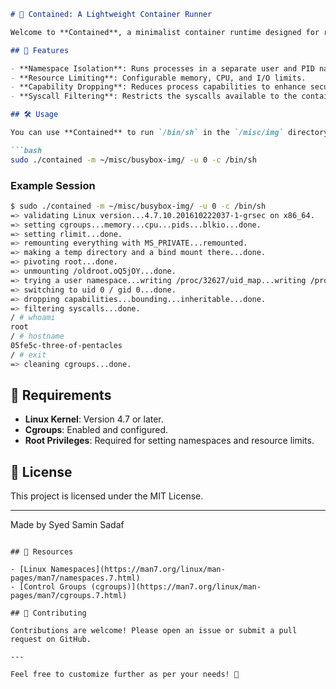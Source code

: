 ```markdown
# 🚀 Contained: A Lightweight Container Runner

Welcome to **Contained**, a minimalist container runtime designed for running isolated processes with ease.

## 🌟 Features

- **Namespace Isolation**: Runs processes in a separate user and PID namespace.
- **Resource Limiting**: Configurable memory, CPU, and I/O limits.
- **Capability Dropping**: Reduces process capabilities to enhance security.
- **Syscall Filtering**: Restricts the syscalls available to the containerized process.

## 🛠 Usage

You can use **Contained** to run `/bin/sh` in the `/misc/img` directory as root with the following command:

```bash
sudo ./contained -m ~/misc/busybox-img/ -u 0 -c /bin/sh
```

### Example Session

```bash
$ sudo ./contained -m ~/misc/busybox-img/ -u 0 -c /bin/sh
=> validating Linux version...4.7.10.201610222037-1-grsec on x86_64.
=> setting cgroups...memory...cpu...pids...blkio...done.
=> setting rlimit...done.
=> remounting everything with MS_PRIVATE...remounted.
=> making a temp directory and a bind mount there...done.
=> pivoting root...done.
=> unmounting /oldroot.oQ5jOY...done.
=> trying a user namespace...writing /proc/32627/uid_map...writing /proc/32627/gid_map...done.
=> switching to uid 0 / gid 0...done.
=> dropping capabilities...bounding...inheritable...done.
=> filtering syscalls...done.
/ # whoami
root
/ # hostname
05fe5c-three-of-pentacles
/ # exit
=> cleaning cgroups...done.
```

## 🐳 Requirements

- **Linux Kernel**: Version 4.7 or later.
- **Cgroups**: Enabled and configured.
- **Root Privileges**: Required for setting namespaces and resource limits.

## 📜 License

This project is licensed under the MIT License.

---

Made by Syed Samin Sadaf
```

## 🔗 Resources

- [Linux Namespaces](https://man7.org/linux/man-pages/man7/namespaces.7.html)
- [Control Groups (cgroups)](https://man7.org/linux/man-pages/man7/cgroups.7.html)

## 🤝 Contributing

Contributions are welcome! Please open an issue or submit a pull request on GitHub.

---

Feel free to customize further as per your needs! 🚀
